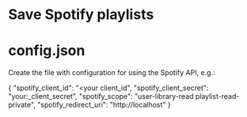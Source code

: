 # Save Spotify playlists

# config.json

Create the file with configuration for using the Spotify API, e.g.:

{
    "spotify_client_id": "<your client_id",
    "spotify_client_secret": "your:_client_secret",
    "spotify_scope": "user-library-read playlist-read-private",
    "spotify_redirect_uri": "http://localhost"
}

